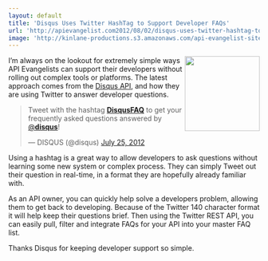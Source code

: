 ```yaml
---
layout: default
title: 'Disqus Uses Twitter HashTag to Support Developer FAQs'
url: 'http://apievangelist.com2012/08/02/disqus-uses-twitter-hashtag-to-support-developer-faqs/'
image: 'http://kinlane-productions.s3.amazonaws.com/api-evangelist-site/blog/disqus-logo.gif'
---
```



<p>
     <a title="Disqus API" href="http://disqus.com/api/docs/"><img src="http://kinlane-productions.s3.amazonaws.com/api-evangelist/disqus/disqus-logo.gif"  width="150" align="right" /></a>
</p>
<p>
     I’m always on the lookout for extremely simple ways API Evangelists can support their developers without rolling out complex tools or platforms. The latest approach comes from the <a title="Disqus API" href="http://disqus.com/api/docs/">Disqus API</a>, and how they are using Twitter to answer developer questions.
</p>
<blockquote >
     <p>
          Tweet with the hashtag <a href="https://twitter.com/search/%23DisqusFAQ"><strong>DisqusFAQ</strong></a> to get your frequently asked questions answered by <a href="https://twitter.com/disqus">@<strong>disqus</strong></a>!
     </p>— DISQUS (@disqus) <a href="https://twitter.com/disqus/status/227934056820662272">July 25, 2012</a>
</blockquote>
<p>
     Using a hashtag is a great way to allow developers to ask questions without learning some new system or complex process. They can simply Tweet out their question in real-time, in a format they are hopefully already familiar with.
</p>
<p>
     As an API owner, you can quickly help solve a developers problem, allowing them to get back to developing. Because of the Twitter 140 character format it will help keep their questions brief. Then using the Twitter REST API, you can easily pull, filter and integrate FAQs for your API into your master FAQ list.
</p>
<p>
     Thanks Disqus for keeping developer support so simple.
</p>
